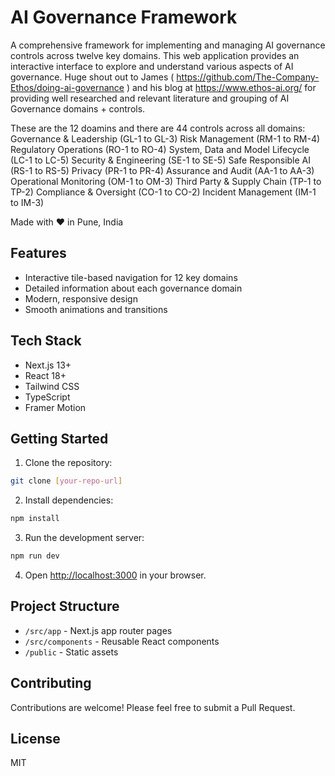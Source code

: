 # AI Governance Framework

A comprehensive framework for implementing and managing AI governance controls across twelve key domains. 
This web application provides an interactive interface to explore and understand various aspects of AI governance.
Huge shout out to James ( https://github.com/The-Company-Ethos/doing-ai-governance ) and his blog at https://www.ethos-ai.org/ for providing well researched and relevant literature and grouping of AI Governance domains + controls.

These are the 12 doamins and there are 44 controls across all domains:
Governance & Leadership (GL-1 to GL-3)
Risk Management (RM-1 to RM-4)
Regulatory Operations (RO-1 to RO-4)
System, Data and Model Lifecycle (LC-1 to LC-5)
Security & Engineering (SE-1 to SE-5)
Safe Responsible AI (RS-1 to RS-5)
Privacy (PR-1 to PR-4)
Assurance and Audit (AA-1 to AA-3)
Operational Monitoring (OM-1 to OM-3)
Third Party & Supply Chain (TP-1 to TP-2)
Compliance & Oversight (CO-1 to CO-2)
Incident Management (IM-1 to IM-3)

Made with :heart: in Pune, India

## Features

- Interactive tile-based navigation for 12 key domains
- Detailed information about each governance domain
- Modern, responsive design
- Smooth animations and transitions

## Tech Stack

- Next.js 13+
- React 18+
- Tailwind CSS
- TypeScript
- Framer Motion

## Getting Started

1. Clone the repository:
```bash
git clone [your-repo-url]
```

2. Install dependencies:
```bash
npm install
```

3. Run the development server:
```bash
npm run dev
```

4. Open [http://localhost:3000](http://localhost:3000) in your browser.

## Project Structure

- `/src/app` - Next.js app router pages
- `/src/components` - Reusable React components
- `/public` - Static assets

## Contributing

Contributions are welcome! Please feel free to submit a Pull Request.

## License

MIT 

